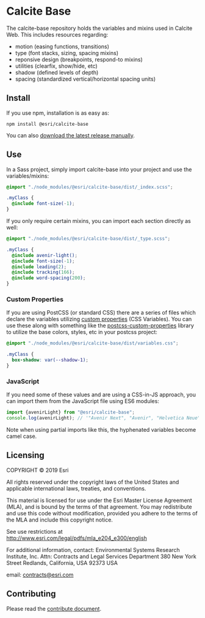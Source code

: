 # Calcite Base

The calcite-base repository holds the variables and mixins used in Calcite Web. This includes resources regarding:

- motion (easing functions, transitions)
- type (font stacks, sizing, spacing mixins)
- reponsive design (breakpoints, respond-to mixins)
- utilities (clearfix, show/hide, etc)
- shadow (defined levels of depth)
- spacing (standardized vertical/horizontal spacing units)

## Install

If you use npm, installation is as easy as:

```
npm install @esri/calcite-base
```

You can also [download the latest release manually](https://github.com/Esri/calcite-colors/releases).

## Use

In a Sass project, simply import calcite-base into your project and use the variables/mixins:

```scss
@import "./node_modules/@esri/calcite-base/dist/_index.scss";

.myClass {
  @include font-size(-1);
}
```

If you only require certain mixins, you can import each section directly as well:

```scss
@import "./node_modules/@esri/calcite-base/dist/_type.scss";

.myClass {
  @include avenir-light();
  @include font-size(-1);
  @include leading(2);
  @include tracking(166);
  @include word-spacing(200);
}
```

### Custom Properties

If you are using PostCSS (or standard CSS) there are a series of files which declare the variables utilizing [custom properties](https://developer.mozilla.org/en-US/docs/Web/CSS/Using_CSS_custom_properties) (CSS Variables). You can use these along with something like the [postcss-custom-properties](https://github.com/postcss/postcss-custom-properties) library to utilize the base colors, styles, etc in your postcss project:

```css
@import "./node_modules/@esri/calcite-base/dist/variables.css";

.myClass {
  box-shadow: var(--shadow-1);
}
```

### JavaScript

If you need some of these values and are using a CSS-in-JS approach, you can import them from the JavaScript file using ES6 modules:

```js
import {avenirLight} from "@esri/calcite-base";
console.log(avenirLight); // '"Avenir Next", "Avenir", "Helvetica Neue", sans-serif'
```

Note when using partial imports like this, the hyphenated variables become camel case.

## Licensing

COPYRIGHT © 2019 Esri

All rights reserved under the copyright laws of the United States
and applicable international laws, treaties, and conventions.

This material is licensed for use under the Esri Master License
Agreement (MLA), and is bound by the terms of that agreement.
You may redistribute and use this code without modification,
provided you adhere to the terms of the MLA and include this
copyright notice.

See use restrictions at http://www.esri.com/legal/pdfs/mla_e204_e300/english

For additional information, contact:
Environmental Systems Research Institute, Inc.
Attn: Contracts and Legal Services Department
380 New York Street
Redlands, California, USA 92373
USA

email: contracts@esri.com

## Contributing

Please read the [contribute document](CONTRIBUTING.md).
